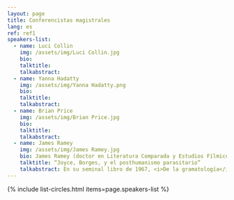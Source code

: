 ```yaml
---
layout: page
title: Conferencistas magistrales
lang: es
ref: ref1
speakers-list:
  - name: Luci Collin
    img: /assets/img/Luci Collin.jpg
    bio:
    talktitle:
    talkabstract:
  - name: Yanna Hadatty
    img: /assets/img/Yanna Hadatty.png
    bio:
    talktitle:
    talkabstract:
  - name: Brian Price
    img: /assets/img/Brian Price.jpg
    bio:
    talktitle:
    talkabstract:
  - name: James Ramey
    img: /assets/img/James Ramey.jpg
    bio: James Ramey (doctor en Literatura Comparada y Estudios Fílmicos por la Universidad de California, Berkeley), es Profesor Investigador Titular de Humanidades en la UAM-Cuajimalpa en la Ciudad de México. Es miembro del Sistema Nacional de Investigadores y es organizador de la línea de posgrado “Literatura y Cine” de la UAM-Cuajimalpa, así como Coordinador de Escritura a lo Largo del Currículo. Ha publicado más de 20 capítulos de libro y artículos arbitrados en revistas incluyendo <i>Comparative Literature</i>, <i>James Joyce Quarterly</i>, <i>Comparative Literature Studies</i>, <i>The Latin Americanist</i>, <i>Nabokov Online Journal</i>, <i>College Literature</i>, <i>Bulletin of Spanish Studies</i>, <i>Studies in Spanish and Latin American Cinemas, Nuevas Poligrafías </i>y<i> Textual Practice.</i> Sus últimos dos libros son los volúmenes colectivos <i>Mexican Transnational Cinema and Literature</i> (2017) y <i>México imaginado&#58; Nuevos enfoques sobre el cine (trans)nacional</i> (2011). En 2004 recibió el premio A. Owen Aldridge por un ensayo sobre la novela <i>Pálido fuego</i> de Vladimir Nabokov de la American Comparative Literature Association. En 2014 fundó el Centro de Escritura y Argumentación de la UAM-Cuajimalpa, que fue el primer centro de escritura creado en una universidad pública en México. En 2016 inició una serie de libros Peter Lang&#58; "Transamerican Film and Literature". Actualmente escribe un libro sobre la textualidad parasitaria en la obra de James Joyce, Jorge Luis Borges, Vladimir Nabokov y Luis Buñuel. Fue miembro del comité organizador de "Joyce Without Borders&#58; Congreso Norteamericano de James Joyce 2019”, que se llevó a cabo en junio de 2019, bajo los auspicios de la UNAM y la UAM-Cuajimalpa.
    talktitle: “Joyce, Borges, y el posthumanismo parasitario”
    talkabstract: En su seminal libro de 1967, <i>De la gramatología</i>, Jacques Derrida define su notable figura del “suplemento” como una forma parasitaria de pensamiento&#58; “el suplemento no es nada, no tiene energía propia, no tiene movimiento espontáneo. Es un organismo parasitario, una imaginación o representación que determina y orienta la fuerza del deseo.” Observa que Jean-Jacques Rousseau consideraba la escritura como un “simple ‘suplemento de la palabra hablada’”, para luego plantear su afirmación radical&#58; “O la escritura nunca fue un simple ‘suplemento’ o es urgentemente necesario construir una nueva lógica del ‘suplemento’. Es esta lógica que nos guiará de ahora en adelante para leer a Rousseau”. En su posterior ensayo célebre “Firma, evento, contexto”, esta figura retórica regresa transformada en la “lógica del parásito” occidental. Derrida sostiene que occidente ha producido una lógica falsa que sitúa la escritura como suplementaria o secundaria al habla y procede a atacar ese logocentrismo como el corazón de lo que identifica como la errónea “metafísica de la presencia” del occidente. Esta crítica de la lógica parasitaria de la metafísica de occidente en el pensamiento de Derrida resulta ser clave para articulaciones posteriores del posthumanismo, entre ellas las de Michel Serres, Niklas Luhmann y Cary Wolfe. De hecho, no sería descabellado describir esta rama del movimiento como el “posthumanismo parasitario”. <br> En esta conferencia, lo que sostengo es que James Joyce y Jorge Luis Borges comparten una preocupación notable con la metafísica del parasitismo en el arte y el pensamiento, y que esta preocupación representa una suerte de precursor al posthumanismo parasitario. Como he planteado en otros contextos, Joyce explora la figura del parásito de varias maneras&#58; en las formas humanas de los gorrones y los ladrones; en las formas no-humanas de los piojos y la sífilis; y en las formas abstractas de la intertextualidad y la metempsicosis. Aunque muchos estudios comparatistas de Joyce y Borges se han publicado, esta presentación analizará por primera vez las implicaciones posthumanistas de la concepción cuasi-biológica de Borges sobre la historia literaria como un “laberinto viviente” y sobre la inmortalidad literaria como una entidad parasitaria que agarra las almas como si fuera una “raíz”. Además, se considerará la utilidad de estas nociones para entender la metafísica borgesiana del parasitismo en relación con la equivalente joyceana.
---
```


{% include list-circles.html items=page.speakers-list %}

